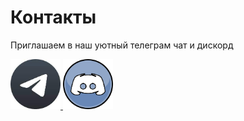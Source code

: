 # Контакты

Приглашаем в наш уютный телеграм чат и дискорд

<a href="https://t.me/learning_sql_chat">
<img width="80" height="80" src="./assets/telegram_black.jpeg">
<a href="https://discord.gg/GHkXvG6zpU">
<img width="80" height="80" src="./assets/discord2.png">


